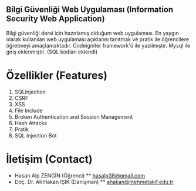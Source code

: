 ## Bilgi Güvenliği Web Uygulaması (Information Security Web Application)
Bilgi güvenliği dersi için hazırlamış olduğum web uygulaması.
En yaygın olarak kullanılan web uygulaması açıklarını tanıtmak ve pratik ile öğrencilere öğretmeyi amaçlamaktadır.
Codeigniter framework'ü ile yazılmıştır.
Mysql ile giriş eklenmiştir. (SQL kodları eklendi)
# Özellikler (Features)
1. SQLInjection
2. CSRF
3. XSS
4. File Include
5. Broken Authentication and Session Management
6. Hash Attacks
7. Pratik
8. SQL Injection Bot
# İletişim (Contact)
* Hasan Alp ZENGİN (Öğrenci)
** hasalp38@gmail.com
* Doç. Dr. Ali Hakan IŞIK (Danışman)
** ahakan@mehmetakif.edu.tr
